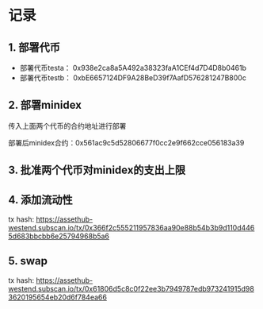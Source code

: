 # 记录

## 1. 部署代币

 - 部署代币testa： 0x938e2ca8a5A492a38323faA1CEf4d7D4D8b0461b
 - 部署代币testb： 0xbE6657124DF9A28BeD39f7AafD576281247B800c

## 2. 部署minidex
传入上面两个代币的合约地址进行部署

部署后minidex合约：0x561ac9c5d52806677f0cc2e9f662cce056183a39

## 3. 批准两个代币对minidex的支出上限

## 4. 添加流动性
tx hash: https://assethub-westend.subscan.io/tx/0x366f2c555211957836aa90e88b54b3b9d110d4465d683bbcbb6e25794968b5a6

## 5. swap
tx hash: https://assethub-westend.subscan.io/tx/0x61806d5c8c0f22ee3b7949787edb973241915d983620195654eb20d6f784ea66

